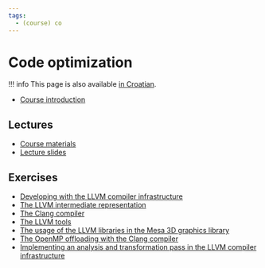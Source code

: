 ```yaml
---
tags:
  - (course) co
---
```


# Code optimization

!!! info
    This page is also available [in Croatian](../../../hr/nastava/kolegiji/OPK.md).

- [Course introduction](../materials/opt-intro.md)

## Lectures

- [Course materials](https://www.cl.cam.ac.uk/teaching/2021/OptComp/materials.html)
- [Lecture slides](https://www.cl.cam.ac.uk/teaching/2021/OptComp/slides.html)

## Exercises

- [Developing with the LLVM compiler infrastructure](../materials/llvm-development.md)
- [The LLVM intermediate representation](../materials/llvm-intermediate-representation.md)
- [The Clang compiler](../materials/llvm-clang.md)
- [The LLVM tools](../materials/llvm-tools.md)
- [The usage of the LLVM libraries in the Mesa 3D graphics library](../materials/llvm-mesa.md)
- [The OpenMP offloading with the Clang compiler](../materials/llvm-clang-offload.md)
- [Implementing an analysis and transformation pass in the LLVM compiler infrastructure](../materials/llvm-development-analysis-and-transformation.md)
